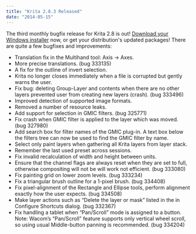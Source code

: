 ```yaml
---
title: "Krita 2.8.3 Released"
date: "2014-05-15"
---
```


The third monthly bugfix release for Krita 2.8 is out! [Download your Windows installer](http://kritastudio.com/desktop.html) now, or get your distribution's updated packages! There are quite a few bugfixes and improvements:

- Translation fix in the Multihand tool: Axis -> Axes.
- More precise translations. (bug 333135)
- A fix for the outline of invert selection.
- Krita no longer closes immediately when a file is corrupted but gently warns the user.
- Fix bug: deleting Group-Layer and contents when there are no other layers prevented user from creating new layers (crash). (bug 333496)
- Improved detection of supported image formats.
- Removed a number of resource leaks.
- Add support for selection in GMIC filters. (bug 325771)
- Fix crash when GMIC filter is applied to the layer which was moved. (bug 327980)
- Add search box for filter names of the GMIC plug-in. A text box below the filters tree can now be used to find the GMIC filter by name.
- Select only paint layers when gathering all Krita layers from layer stack.
- Remember the last used preset across sessions.
- Fix invalid recalculation of width and height between units.
- Ensure that the channel flags are always reset when they are set to full, otherwise compositing will not be will work not efficient. (bug 333080)
- Fix painting grid on lower zoom levels. (bug 333234)
- Fix a triangular brush outline for a 1-pixel brush. (bug 334408)
- Fix pixel-alignment of the Rectangle and Ellipse tools, perform alignment exactly how the user expects. (bug 334508)
- Make layer actions such as “Delete the layer or mask” listed in the in Configure Shortcuts dialog. (bug 332367)
- Fix handling a tablet when “Pan/Scroll” mode is assigned to a button. Note: Wacom’s “Pan/Scroll” feature supports only vertical wheel scroll, so using usual Middle-button panning is recommended. (bug 334204)
